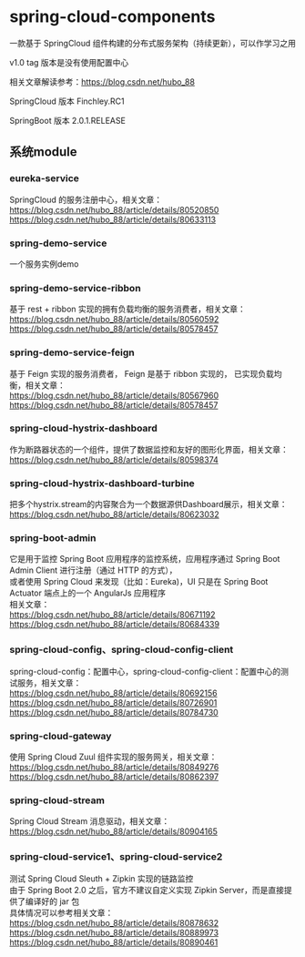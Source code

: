 # spring-cloud-components

一款基于 SpringCloud 组件构建的分布式服务架构（持续更新），可以作学习之用

v1.0 tag 版本是没有使用配置中心

相关文章解读参考：https://blog.csdn.net/hubo_88

SpringCloud 版本 Finchley.RC1

SpringBoot 版本 2.0.1.RELEASE

## 系统module

### eureka-service

SpringCloud 的服务注册中心，相关文章：
https://blog.csdn.net/hubo_88/article/details/80520850
https://blog.csdn.net/hubo_88/article/details/80633113

### spring-demo-service

一个服务实例demo

### spring-demo-service-ribbon

基于 rest + ribbon 实现的拥有负载均衡的服务消费者，相关文章：  
https://blog.csdn.net/hubo_88/article/details/80560592  
https://blog.csdn.net/hubo_88/article/details/80578457  

### spring-demo-service-feign

基于 Feign 实现的服务消费者， Feign 是基于 ribbon 实现的， 已实现负载均衡，相关文章：  
https://blog.csdn.net/hubo_88/article/details/80567960  
https://blog.csdn.net/hubo_88/article/details/80578457  

### spring-cloud-hystrix-dashboard

作为断路器状态的一个组件，提供了数据监控和友好的图形化界面，相关文章：  
https://blog.csdn.net/hubo_88/article/details/80598374  

### spring-cloud-hystrix-dashboard-turbine

把多个hystrix.stream的内容聚合为一个数据源供Dashboard展示，相关文章：  
https://blog.csdn.net/hubo_88/article/details/80623032  

### spring-boot-admin

它是用于监控 Spring Boot 应用程序的监控系统，应用程序通过 Spring Boot Admin Client 进行注册（通过 HTTP 的方式），  
或者使用 Spring Cloud 来发现（比如：Eureka)，UI 只是在 Spring Boot Actuator 端点上的一个 AngularJs 应用程序  
相关文章：  
https://blog.csdn.net/hubo_88/article/details/80671192  
https://blog.csdn.net/hubo_88/article/details/80684339  

### spring-cloud-config、spring-cloud-config-client

spring-cloud-config：配置中心，spring-cloud-config-client：配置中心的测试服务，相关文章：  
https://blog.csdn.net/hubo_88/article/details/80692156  
https://blog.csdn.net/hubo_88/article/details/80726901  
https://blog.csdn.net/hubo_88/article/details/80784730  
 
### spring-cloud-gateway

使用 Spring Cloud Zuul 组件实现的服务网关，相关文章：  
https://blog.csdn.net/hubo_88/article/details/80849276  
https://blog.csdn.net/hubo_88/article/details/80862397  

### spring-cloud-stream

Spring Cloud Stream 消息驱动，相关文章：  
https://blog.csdn.net/hubo_88/article/details/80904165


### spring-cloud-service1、spring-cloud-service2

测试 Spring Cloud Sleuth + Zipkin 实现的链路监控  
由于 Spring Boot 2.0 之后，官方不建议自定义实现 Zipkin Server，而是直接提供了编译好的 jar 包  
具体情况可以参考相关文章：  
https://blog.csdn.net/hubo_88/article/details/80878632  
https://blog.csdn.net/hubo_88/article/details/80889973  
https://blog.csdn.net/hubo_88/article/details/80890461  

